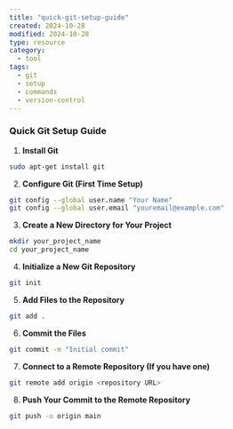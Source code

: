```yaml
---
title: "quick-git-setup-guide"
created: 2024-10-28
modified: 2024-10-28
type: resource
category:
  - tool
tags:
  - git
  - setup
  - commands
  - version-control
---
```



### Quick Git Setup Guide

1. **Install Git**
```bash
sudo apt-get install git
```

2. **Configure Git (First Time Setup)**
```bash
git config --global user.name "Your Name"
git config --global user.email "youremail@example.com"
```

3. **Create a New Directory for Your Project**
```bash
mkdir your_project_name
cd your_project_name
```

4. **Initialize a New Git Repository**
```bash
git init
```

5. **Add Files to the Repository**
```bash
git add .
```

6. **Commit the Files**
```bash
git commit -m "Initial commit"
```

7. **Connect to a Remote Repository (If you have one)**
```bash
git remote add origin <repository URL>
```

8. **Push Your Commit to the Remote Repository**
```bash
git push -u origin main
```

